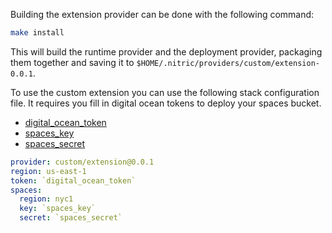 Building the extension provider can be done with the following command:

```bash
make install
```

This will build the runtime provider and the deployment provider, packaging them together and saving it to `$HOME/.nitric/providers/custom/extension-0.0.1`.

To use the custom extension you can use the following stack configuration file. It requires you fill in digital ocean tokens to deploy your spaces bucket.

- [digital_ocean_token](https://cloud.digitalocean.com/account/api/tokens)
- [spaces_key](https://cloud.digitalocean.com/account/api/spaces)
- [spaces_secret](https://cloud.digitalocean.com/account/api/spaces)

```yaml
provider: custom/extension@0.0.1
region: us-east-1
token: `digital_ocean_token`
spaces:
  region: nyc1
  key: `spaces_key`
  secret: `spaces_secret`
```
